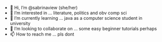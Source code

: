 - 👋 Hi, I’m @sabrinaview (she/her)
- 👀 I’m interested in ... literature, politics and obv comp sci
- 🌱 I’m currently learning ... java as a computer science student in university
- 💞️ I’m looking to collaborate on ... some easy beginner tutorials perhaps
- 📫 How to reach me ... pls dont 

<!---
sabrinaview/sabrinaview is a ✨ special ✨ repository because its `README.md` (this file) appears on your GitHub profile.
You can click the Preview link to take a look at your changes.
--->
